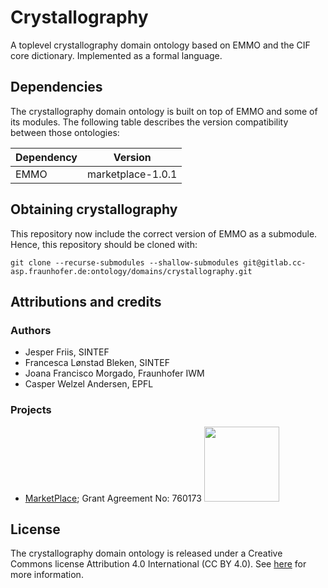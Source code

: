 Crystallography
===============
A toplevel crystallography domain ontology based on EMMO and the CIF core
dictionary. Implemented as a formal language.


Dependencies
------------
The crystallography domain ontology is built on top of EMMO and some
of its modules. The following table describes the version
compatibility between those ontologies:

| Dependency | Version           |
| ---------- | ----------------- |
| EMMO       | marketplace-1.0.1 |


Obtaining crystallography
-------------------------
This repository now include the correct version of EMMO as a submodule.
Hence, this repository should be cloned with:

    git clone --recurse-submodules --shallow-submodules git@gitlab.cc-asp.fraunhofer.de:ontology/domains/crystallography.git


Attributions and credits
------------------------

### Authors
- Jesper Friis, SINTEF
- Francesca Lønstad Bleken, SINTEF
- Joana Francisco Morgado, Fraunhofer IWM
- Casper Welzel Andersen, EPFL

### Projects
- [MarketPlace](https://www.the-marketplace-project.eu/);
  Grant Agreement No: 760173
  <img src="https://www.the-marketplace-project.eu/content/dam/iwm/the-marketplace-project/images/MARKETPLACE_LOGO_300dpi.png" width="120">


License
-------
The crystallography domain ontology is released under a Creative
Commons license Attribution 4.0 International (CC BY 4.0). See
[here](https://creativecommons.org/licenses/by/4.0/legalcode) for more
information.
